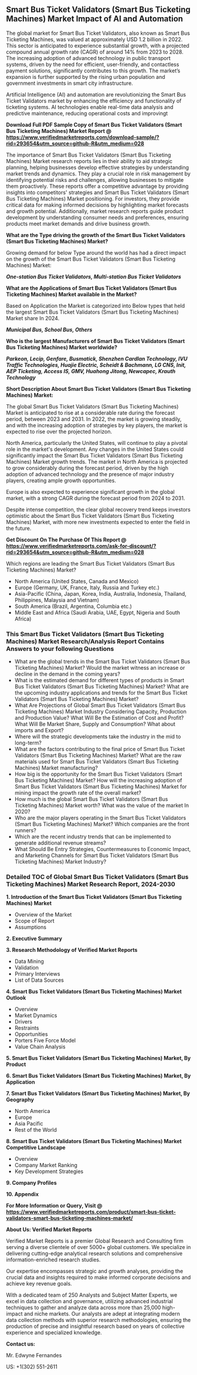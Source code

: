 <h2>Smart Bus Ticket Validators (Smart Bus Ticketing Machines) Market Impact of AI and Automation</h2><p>The global market for Smart Bus Ticket Validators, also known as Smart Bus Ticketing Machines, was valued at approximately USD 1.2 billion in 2022. This sector is anticipated to experience substantial growth, with a projected compound annual growth rate (CAGR) of around 14% from 2023 to 2028. The increasing adoption of advanced technology in public transport systems, driven by the need for efficient, user-friendly, and contactless payment solutions, significantly contributes to this growth. The market’s expansion is further supported by the rising urban population and government investments in smart city infrastructure.</p><p>Artificial Intelligence (AI) and automation are revolutionizing the Smart Bus Ticket Validators market by enhancing the efficiency and functionality of ticketing systems. AI technologies enable real-time data analysis and predictive maintenance, reducing operational costs and improvingt</p><p id="" class=""><strong>Download Full PDF Sample Copy of Smart Bus Ticket Validators (Smart Bus Ticketing Machines) Market Report @ <a href="https://www.verifiedmarketreports.com/download-sample/?rid=293654&utm_source=github-R&utm_medium=028" target="_blank">https://www.verifiedmarketreports.com/download-sample/?rid=293654&utm_source=github-R&utm_medium=028</a></strong></p><p>The importance of&nbsp;Smart Bus Ticket Validators (Smart Bus Ticketing Machines) Market research reports lies in their ability to aid strategic planning, helping businesses develop effective strategies by understanding market trends and dynamics. They play a crucial role in risk management by identifying potential risks and challenges, allowing businesses to mitigate them proactively. These reports offer a competitive advantage by providing insights into competitors' strategies and Smart Bus Ticket Validators (Smart Bus Ticketing Machines) Market positioning. For investors, they provide critical data for making informed decisions by highlighting market forecasts and growth potential. Additionally, market research reports guide product development by understanding consumer needs and preferences, ensuring products meet market demands and drive business growth.</p><p><strong>What are the&nbsp;Type driving the growth of the Smart Bus Ticket Validators (Smart Bus Ticketing Machines) Market?</strong></p><p id="" class="">Growing demand for below Type around the world has had a direct impact on the growth of the Smart Bus Ticket Validators (Smart Bus Ticketing Machines) Market:</p><em><strong>One-station Bus Ticket Validators, Multi-station Bus Ticket Validators</strong></em></p><strong>What are the&nbsp;Applications&nbsp;of Smart Bus Ticket Validators (Smart Bus Ticketing Machines) Market available in the Market?</strong></p><p id="" class="">Based on Application the Market is categorized into Below types that held the largest Smart Bus Ticket Validators (Smart Bus Ticketing Machines) Market share In 2024.</p><em><strong>Municipal Bus, School Bus, Others</strong></em></p><strong>Who is the largest Manufacturers of Smart Bus Ticket Validators (Smart Bus Ticketing Machines) Market worldwide?</strong></p><p><em><strong>Parkeon, Lecip, Genfare, Busmatick, Shenzhen Cardlan Technology, IVU Traffic Technologies, Huajie Electric, Scheidt & Bachmann, LG CNS, Init, AEP Ticketing, Access IS, GMV, Huahong Jitong, Newcapec, Krauth Technology</strong></em></p><p id="" class=""><strong>Short Description About Smart Bus Ticket Validators (Smart Bus Ticketing Machines) Market:</strong></p><p>The global Smart Bus Ticket Validators (Smart Bus Ticketing Machines) Market is anticipated to rise at a considerable rate during the forecast period, between 2023 and 2031. In 2022, the market is growing steadily, and with the increasing adoption of strategies by key players, the market is expected to rise over the projected horizon.</p><p>North America, particularly the United States, will continue to play a pivotal role in the market's development. Any changes in the United States could significantly impact the Smart Bus Ticket Validators (Smart Bus Ticketing Machines) Market growth trends. The market in North America is projected to grow considerably during the forecast period, driven by the high adoption of advanced technology and the presence of major industry players, creating ample growth opportunities.</p><p>Europe is also expected to experience significant growth in the global market, with a strong CAGR during the forecast period from 2024 to 2031.</p><p>Despite intense competition, the clear global recovery trend keeps investors optimistic about the Smart Bus Ticket Validators (Smart Bus Ticketing Machines) Market, with more new investments expected to enter the field in the future.</p><p id="" class=""><strong>Get Discount On The Purchase Of This Report @ <a href="https://www.verifiedmarketreports.com/ask-for-discount/?rid=293654&utm_source=github-R&utm_medium=028" target="_blank">https://www.verifiedmarketreports.com/ask-for-discount/?rid=293654&utm_source=github-R&utm_medium=028</a></strong></p>Which regions are leading the Smart Bus Ticket Validators (Smart Bus Ticketing Machines) Market?</p><ul><li>North America (United States, Canada and Mexico)</li><li>Europe (Germany, UK, France, Italy, Russia and Turkey etc.)</li><li>Asia-Pacific (China, Japan, Korea, India, Australia, Indonesia, Thailand, Philippines, Malaysia and Vietnam)</li><li>South America (Brazil, Argentina, Columbia etc.)</li><li>Middle East and Africa (Saudi Arabia, UAE, Egypt, Nigeria and South Africa)</li></ul><h3 id="" class="">This Smart Bus Ticket Validators (Smart Bus Ticketing Machines) Market Research/Analysis Report Contains Answers to your following Questions</h3><ul><li>What are the global trends in the Smart Bus Ticket Validators (Smart Bus Ticketing Machines) Market? Would the market witness an increase or decline in the demand in the coming years?</li><li>What is the estimated demand for different types of products in Smart Bus Ticket Validators (Smart Bus Ticketing Machines) Market? What are the upcoming industry applications and trends for the Smart Bus Ticket Validators (Smart Bus Ticketing Machines) Market?</li><li>What Are Projections of Global Smart Bus Ticket Validators (Smart Bus Ticketing Machines) Market Industry Considering Capacity, Production and Production Value? What Will Be the Estimation of Cost and Profit? What Will Be Market Share, Supply and Consumption? What about imports and Export?</li><li>Where will the strategic developments take the industry in the mid to long-term?</li><li>What are the factors contributing to the final price of Smart Bus Ticket Validators (Smart Bus Ticketing Machines) Market? What are the raw materials used for Smart Bus Ticket Validators (Smart Bus Ticketing Machines) Market manufacturing?</li><li>How big is the opportunity for the Smart Bus Ticket Validators (Smart Bus Ticketing Machines) Market? How will the increasing adoption of Smart Bus Ticket Validators (Smart Bus Ticketing Machines) Market for mining impact the growth rate of the overall market?</li><li>How much is the global Smart Bus Ticket Validators (Smart Bus Ticketing Machines) Market worth? What was the value of the market In 2020?</li><li>Who are the major players operating in the Smart Bus Ticket Validators (Smart Bus Ticketing Machines) Market? Which companies are the front runners?</li><li>Which are the recent industry trends that can be implemented to generate additional revenue streams?</li><li>What Should Be Entry Strategies, Countermeasures to Economic Impact, and Marketing Channels for Smart Bus Ticket Validators (Smart Bus Ticketing Machines) Market Industry?</li></ul><h3 id="" class="">Detailed TOC of Global Smart Bus Ticket Validators (Smart Bus Ticketing Machines) Market Research Report, 2024-2030</h3><p id="" class=""><strong>1. Introduction of the Smart Bus Ticket Validators (Smart Bus Ticketing Machines) Market</strong></p><ul><li>Overview of the Market</li><li>Scope of Report</li><li>Assumptions</li></ul><p id="" class=""><strong>2. Executive Summary</strong></p><p id="" class=""><strong>3. Research Methodology of Verified Market Reports</strong></p><ul><li>Data Mining</li><li>Validation</li><li>Primary Interviews</li><li>List of Data Sources</li></ul><p id="" class=""><strong>4. Smart Bus Ticket Validators (Smart Bus Ticketing Machines) Market Outlook</strong></p><ul><li>Overview</li><li>Market Dynamics</li><li>Drivers</li><li>Restraints</li><li>Opportunities</li><li>Porters Five Force Model</li><li>Value Chain Analysis</li></ul><p id="" class=""><strong>5. Smart Bus Ticket Validators (Smart Bus Ticketing Machines) Market, By Product</strong></p><p id="" class=""><strong>6. Smart Bus Ticket Validators (Smart Bus Ticketing Machines) Market, By Application</strong></p><p id="" class=""><strong>7. Smart Bus Ticket Validators (Smart Bus Ticketing Machines) Market, By Geography</strong></p><ul><li>North America</li><li>Europe</li><li>Asia Pacific</li><li>Rest of the World</li></ul><p id="" class=""><strong>8. Smart Bus Ticket Validators (Smart Bus Ticketing Machines) Market Competitive Landscape</strong></p><ul><li>Overview</li><li>Company Market Ranking</li><li>Key Development Strategies</li></ul><p id="" class=""><strong>9. Company Profiles</strong></p><p id="" class=""><strong>10. Appendix</strong></p><p id="" class=""><strong>For More Information or Query, Visit @ <a href="https://www.verifiedmarketreports.com/product/smart-bus-ticket-validators-smart-bus-ticketing-machines-market/" target="_blank">https://www.verifiedmarketreports.com/product/smart-bus-ticket-validators-smart-bus-ticketing-machines-market/</a></strong></p><p id="" class=""><strong>About Us: Verified Market Reports</strong></p><p id="" class="">Verified Market Reports is a premier Global Research and Consulting firm serving a diverse clientele of over 5000+ global customers. We specialize in delivering cutting-edge analytical research solutions and comprehensive information-enriched research studies.</p><p id="" class="">Our expertise encompasses strategic and growth analyses, providing the crucial data and insights required to make informed corporate decisions and achieve key revenue goals.</p><p id="" class="">With a dedicated team of 250 Analysts and Subject Matter Experts, we excel in data collection and governance, utilizing advanced industrial techniques to gather and analyze data across more than 25,000 high-impact and niche markets. Our analysts are adept at integrating modern data collection methods with superior research methodologies, ensuring the production of precise and insightful research based on years of collective experience and specialized knowledge.</p><p id="" class=""><strong>Contact us:</strong></p><p id="" class="">Mr. Edwyne Fernandes</p><p id="" class="">US: +1(302) 551-2611</p>
